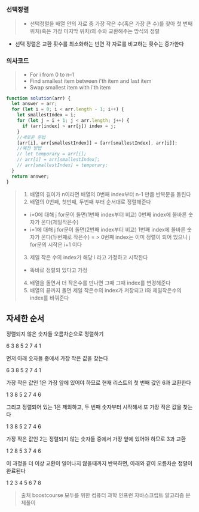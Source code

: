 ### 선택정렬

> - 선택정렬을 배열 안의 자료 중 가장 작은 수(혹은 가장 큰 수)를 찾아 첫 번째 위치(혹은 가장 마지막 위치)의 수와 교환해주는 방식의 정렬

- 선택 정렬은 교환 횟수를 최소화하는 반면 각 자료를 비교하는 횟수는 증가한다

### 의사코드

> - For i from 0 to n–1
> - Find smallest item between i'th item and last item
> - Swap smallest item with i'th item

```js
function solution(arr) {
  let answer = arr;
  for (let i = 0; i < arr.length - 1; i++) {
    let smallestIndex = i;
    for (let j = i + 1; j < arr.length; j++) {
      if (arr[index] > arr[j]) index = j;
    }
    //새로운 문법
    [arr[i], arr[smallestIndex]] = [arr[smallestIndex], arr[i]];
    //예전 방법
    // let temporary = arr[i];
    // arr[i] = arr[smallestIndex];
    // arr[smallestIndex] = temporary;
  }
  return answer;
}
```

> 1. 배열의 길이가 n이라면 배열의 0번째 index부터 n-1 만큼 반복문을 돌린다
> 2. 배열의 0번째, 첫번째, 두번째 부터 순서대로 정렬해준다
>
> - i=0에 대해 j for문이 돌면(1번째 index부터 비교) 0번째 index에 올바른 숫자가 온다(제일작은수)
> - i=1에 대해 j for문이 돌면(2번째 index부터 비교) 1번째 index에 올바른 숫자가 온다(두번째로 작은수) = > 0번째 index는 이미 정렬이 되어 있으니 j for문의 시작은 i+1 이다
>
> 3.  제일 작은 수의 index가 해당 i 라고 가정하고 시작한다
>
> - 똑바로 정렬되 있다고 가정
>
> 4.  배열을 돌면서 더 작은수를 만나면 그때 그때 index를 변경해준다
> 5.  배열의 끝까지 돌면 제일 작은수의 index가 저장되고 i와 제일작은수의 index를 바꿔준다

## 자세한 순서

정렬되지 않은 숫자들 오름차순으로 정렬하기

6 3 8 5 2 7 4 1

먼저 아래 숫자들 중에서 가장 작은 값을 찾는다

6 3 8 5 2 7 4 1

가장 작은 값인 1은 가장 앞에 있어야 하므로 현재 리스트의 첫 번째 값인 6과 교환한다

1 3 8 5 2 7 4 6

그리고 정렬되어 있는 1은 제외하고, 두 번째 숫자부터 시작해서 또 가장 작은 값을 찾는다

1 3 8 5 2 7 4 6

가장 작은 값인 2는 정렬되지 않는 숫자들 중에서 가장 앞에 있어야 하므로 3과 교환

1 2 8 5 3 7 4 6

이 과정을 더 이상 교환이 일어나지 않을때까지 반복하면, 아래와 같이 오름차순 정렬이 완료된다

1 2 3 4 5 6 7 8

> 출처 boostcourse 모두를 위한 컴퓨터 과학
> 인프런 자바스크립트 알고리즘 문제풀이
